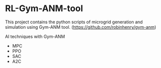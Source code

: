 # RL-Gym-ANM-tool

This project contains the python scripts of microgrid generation and simulation using Gym-ANM tool. (https://github.com/robinhenry/gym-anm)

AI techniques with Gym-ANM

* MPC
* PPO
* SAC
* A2C